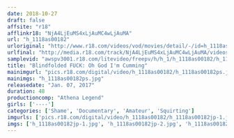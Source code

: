 ```yaml
---
date: 2018-10-27
draft: false
affsite: "r18"
afflinkr18: "NjA4LjEuMS4xLjAuMC4wLjAuMA"
url: "h_1118as00182"
urloriginal: "http://www.r18.com/videos/vod/movies/detail/-/id=h_1118as00182"
urlfinal: "http://media.r18.com/track/NjA4LjEuMS4xLjAuMC4wLjAuMA/videos/vod/movies/detail/-/id=h_1118as00182"
samplevid: "awspv3001.r18.com/litevideo/freepv/h/h_1/h_1118as00182/h_1118as00182_dmb_s.mp4"
title: "Blindfolded FUCK: Oh God I'm Cumming"
mainimgurl: "pics.r18.com/digital/video/h_1118as00182/h_1118as00182ps.jpg"
mainimgs: "h_1118as00182ps.jpg"
releasedate: "Jan. 07, 2017"
duration: 48
productioncomp: "Athena Legend"
girls: ['----']
categories: ['Shame', 'Documentary', 'Amateur', 'Squirting']
imgurls: ['pics.r18.com/digital/video/h_1118as00182/h_1118as00182jp-1.jpg', 'pics.r18.com/digital/video/h_1118as00182/h_1118as00182jp-2.jpg', 'pics.r18.com/digital/video/h_1118as00182/h_1118as00182jp-3.jpg', 'pics.r18.com/digital/video/h_1118as00182/h_1118as00182jp-4.jpg', 'pics.r18.com/digital/video/h_1118as00182/h_1118as00182jp-5.jpg', 'pics.r18.com/digital/video/h_1118as00182/h_1118as00182jp-6.jpg', 'pics.r18.com/digital/video/h_1118as00182/h_1118as00182jp-7.jpg', 'pics.r18.com/digital/video/h_1118as00182/h_1118as00182jp-8.jpg', 'pics.r18.com/digital/video/h_1118as00182/h_1118as00182jp-9.jpg', 'pics.r18.com/digital/video/h_1118as00182/h_1118as00182jp-10.jpg', 'pics.r18.com/digital/video/h_1118as00182/h_1118as00182jp-11.jpg', 'pics.r18.com/digital/video/h_1118as00182/h_1118as00182jp-12.jpg', 'pics.r18.com/digital/video/h_1118as00182/h_1118as00182jp-13.jpg', 'pics.r18.com/digital/video/h_1118as00182/h_1118as00182jp-14.jpg', 'pics.r18.com/digital/video/h_1118as00182/h_1118as00182jp-15.jpg', 'pics.r18.com/digital/video/h_1118as00182/h_1118as00182jp-16.jpg', 'pics.r18.com/digital/video/h_1118as00182/h_1118as00182jp-17.jpg', 'pics.r18.com/digital/video/h_1118as00182/h_1118as00182jp-18.jpg', 'pics.r18.com/digital/video/h_1118as00182/h_1118as00182jp-19.jpg', 'pics.r18.com/digital/video/h_1118as00182/h_1118as00182jp-20.jpg']
imgs: ['h_1118as00182jp-1.jpg', 'h_1118as00182jp-2.jpg', 'h_1118as00182jp-3.jpg', 'h_1118as00182jp-4.jpg', 'h_1118as00182jp-5.jpg', 'h_1118as00182jp-6.jpg', 'h_1118as00182jp-7.jpg', 'h_1118as00182jp-8.jpg', 'h_1118as00182jp-9.jpg', 'h_1118as00182jp-10.jpg', 'h_1118as00182jp-11.jpg', 'h_1118as00182jp-12.jpg', 'h_1118as00182jp-13.jpg', 'h_1118as00182jp-14.jpg', 'h_1118as00182jp-15.jpg', 'h_1118as00182jp-16.jpg', 'h_1118as00182jp-17.jpg', 'h_1118as00182jp-18.jpg', 'h_1118as00182jp-19.jpg', 'h_1118as00182jp-20.jpg']
---
```

